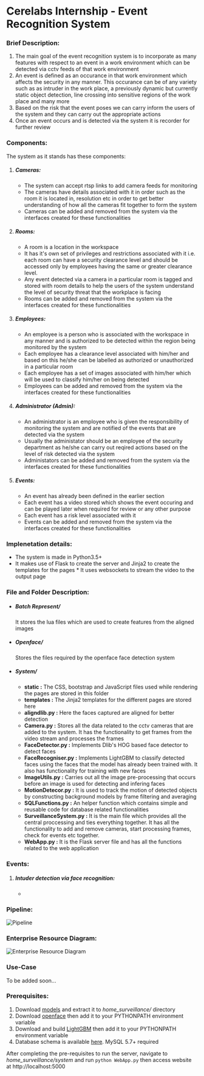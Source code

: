 # Cerelabs Internship - Event Recognition System
### Brief Description:
1. The main goal of the event recognition system is to incorporate as many features with respect to an event in a work environment which can be detected via cctv feeds of that work environment
2. An event is defined as an occurance in that work environment which affects the security in any manner. This occurance can be of any variety such as as intruder in the work place, a previously dynamic but currently static object detection, line crossing into sensitive regions of the work place  and many more
3. Based on the risk that the event poses we can carry inform the users of the system and they can carry out the appropriate actions
4. Once an event occurs and is detected via the system it is recorder for further review
  
### Components:
The system as it stands has these components:
1. ##### Cameras:
   * The system can accept rtsp links to add camera feeds for monitoring
   * The cameras have details associated with it in order such as the room it is located in, resolution etc in order to get better understanding of how all the cameras fit together to form the system
   * Cameras can be added and removed from the system via the interfaces created for these functionalities
2. ##### Rooms:
   * A room is a location in the workspace
   * It has it's own set of privileges and restrictions associated with it i.e. each room can have a security clearance level and should be accessed only by employees having the same or greater clearance level.
   * Any event detected via a camera in a particular room is tagged and stored with room details to help the users of the system understand the level of security threat that the workplace is facing
   * Rooms can be added and removed from the system via the interfaces created for these functionalities
3. ##### Employees:
   * An employee is a person who is associated with the workspace in any manner and is authorized to be detected within the region being monitored by the system
   * Each employee has a clearance level associated with him/her and based on this he/she can be labelled as authorized or unauthorized in a particular room
   * Each employee has a set of images associated with him/her which will be used to classify him/her on being detected
   * Employees can be added and removed from the system via the interfaces created for these functionalities
4. ##### Administrator (Admin):
   * An administrator is an employee who is given the responsibility of monitoring the system and are notified of the events that are detected via the system
   * Usually the administator should be an employee of the security department as he/she can carry out reqired actions based on the level of risk detected via the system
   * Administators can be added and removed from the system via the interfaces created for these functionalities
5. ##### Events:
   * An event has already been defined in the earlier section
   * Each event has a video stored which shows the event occuring and can be played later when required for review or any other purpose
   * Each event has a risk level associated with it
   * Events can be added and removed from the system via the interfaces created for these functionalities

### Implenetation details:
   * The system is made in Python3.5+
   * It makes use of Flask to create the server and Jinja2 to create the templates for the pages
    * It uses websockets to stream the video to the output page

### File and Folder Description:
   * ##### Batch Represent/
      It stores the lua files which are used to create features from the aligned images 
   * ##### Openface/
     Stores the files required by the openface face detection system
   * ##### System/
      * **static :** The CSS, bootstrap and JavaScript files used while rendering the pages are stored in this folder
      * **templates :** The Jinja2 templates for the different pages are stored here
      * **aligndlib.py :** Here the faces captured are aligned for better detection
      * **Camera.py :** Stores all the data related to the cctv cameras that are added to the system. It has the functionality to get frames from the video stream and processes the frames
      * **FaceDetector.py :** Implements Dlib's HOG based face detector to detect faces
      * **FaceRecogniser.py :** Implements LightGBM to classify detected faces using the faces that the model has already been trained with. It also has functionality for training with new faces
      * **ImageUtils.py :** Carries out all the image pre-processing that occurs before an image is used for detecting and infering faces
      * **MotionDetecor.py :** It is used to track the motion of detected objects by constructing background models by frame filtering and averaging
      * **SQLFunctions.py :** An helper function which contains simple and reusable code for database related functionalities
      * **SurveillanceSystem.py :** It is the main file which provides all the central proccessing and ties everything together. It has all the functionality to add and remove cameras, start processing frames, check for events etc
    together.
      * **WebApp.py :** It is the Flask server file and has all the functions related to the web application
  
### Events:
1. ##### Intuder detection via face recognition: 
   * 

### Pipeline:
![Pipeline](https://github.com/AkshatShetty101/CereLabs_Event_Recognition/blob/master/Pipeline.png)

### Enterprise Resource Diagram:
![Enterprise Resource Diagram](https://github.com/AkshatShetty101/CereLabs_Event_Recognition/blob/master/ERD.png)

### Use-Case
To be added soon...
      
### Prerequisites: 
1. Download [models](https://nofile.io/f/WQ1zrvx3XbA/models.tar.gz) and extract it to *home_surveillance/* directory  
2. Download [openface](https://github.com/cmusatyalab/openface) then add it to your PYTHONPATH environment variable
3. Download and build [LightGBM](https://lightgbm.readthedocs.io/en/latest/) then add it to your PYTHONPATH environment variable
4. Database schema is available [here](https://github.com/AkshatShetty101/CereLabs_Event_Recognition/blob/master/database.txt). MySQL 5.7+ required

After completing the pre-requisites to run the server, navigate to *home_surveillance/system* and run `python WebApp.py` then access website at http://localhost:5000

